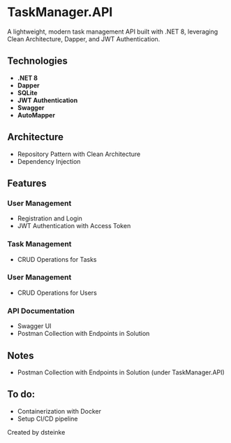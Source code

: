 # TaskManager.API
A lightweight, modern task management API built with .NET 8, leveraging Clean Architecture, Dapper, and JWT Authentication.

## Technologies
- **.NET 8**
- **Dapper**
- **SQLite**
- **JWT Authentication**
- **Swagger**
- **AutoMapper**

## Architecture
- Repository Pattern with Clean Architecture
- Dependency Injection

## Features

### **User Management**
- Registration and Login
- JWT Authentication with Access Token

### **Task Management**
- CRUD Operations for Tasks

### **User Management**
- CRUD Operations for Users

### **API Documentation**
- Swagger UI
- Postman Collection with Endpoints in Solution

## Notes
- Postman Collection with Endpoints in Solution (under TaskManager.API)

## To do:
- Containerization with Docker
- Setup CI/CD pipeline

Created by dsteinke
